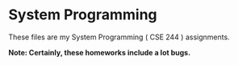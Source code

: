 System Programming
===

These files are my System Programming ( CSE 244 ) assignments.

<strong>Note: Certainly, these homeworks include a lot bugs.
